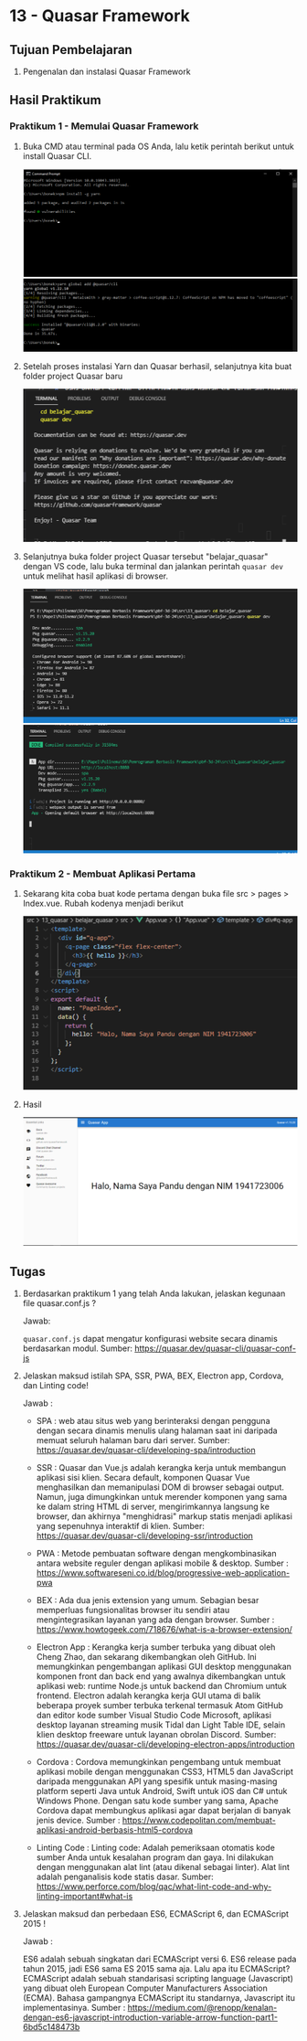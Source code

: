 # 13 - Quasar Framework

## Tujuan Pembelajaran

1. Pengenalan dan instalasi Quasar Framework

## Hasil Praktikum

### Praktikum 1 - Memulai Quasar Framework
1. Buka CMD atau terminal pada OS Anda, lalu ketik perintah berikut untuk install Quasar CLI.

    ![alt text](img/1.png)<br>
    ![alt text](img/2.png)

2. Setelah proses instalasi Yarn dan Quasar berhasil, selanjutnya kita buat folder project Quasar baru

    ![alt text](img/3.png)

3. Selanjutnya buka folder project Quasar tersebut "belajar_quasar" dengan VS code, lalu buka terminal dan jalankan perintah `quasar dev` untuk melihat hasil aplikasi di browser.

    ![alt text](img/4.png)<br>
    ![alt text](img/5.png)

### Praktikum 2 - Membuat Aplikasi Pertama

1. Sekarang kita coba buat kode pertama dengan buka file src > pages > Index.vue. Rubah kodenya menjadi berikut

    ![alt text](img/6.png)

2. Hasil

    ![alt text](img/7.png)


## Tugas
1. Berdasarkan praktikum 1 yang telah Anda lakukan, jelaskan kegunaan file quasar.conf.js ?

    Jawab:

    `quasar.conf.js` dapat mengatur konfigurasi website secara dinamis berdasarkan modul. Sumber: https://quasar.dev/quasar-cli/quasar-conf-js

2. Jelaskan maksud istilah SPA, SSR, PWA, BEX, Electron app, Cordova, dan Linting code!

    Jawab :

    - SPA : web atau situs web yang berinteraksi dengan pengguna dengan secara dinamis menulis ulang halaman saat ini daripada memuat seluruh halaman baru dari server. Sumber: https://quasar.dev/quasar-cli/developing-spa/introduction

    - SSR : Quasar dan Vue.js adalah kerangka kerja untuk membangun aplikasi sisi klien. Secara default, komponen Quasar Vue menghasilkan dan memanipulasi DOM di browser sebagai output. Namun, juga dimungkinkan untuk merender komponen yang sama ke dalam string HTML di server, mengirimkannya langsung ke browser, dan akhirnya "menghidrasi" markup statis menjadi aplikasi yang sepenuhnya interaktif di klien. Sumber: https://quasar.dev/quasar-cli/developing-ssr/introduction

    - PWA : Metode pembuatan software dengan mengkombinasikan antara website reguler dengan aplikasi mobile & desktop. Sumber : https://www.softwareseni.co.id/blog/progressive-web-application-pwa

    - BEX : Ada dua jenis extension yang umum. Sebagian besar memperluas fungsionalitas browser itu sendiri atau mengintegrasikan layanan yang ada dengan browser. Sumber : https://www.howtogeek.com/718676/what-is-a-browser-extension/

    - Electron App : Kerangka kerja sumber terbuka yang dibuat oleh Cheng Zhao, dan sekarang dikembangkan oleh GitHub. Ini memungkinkan pengembangan aplikasi GUI desktop menggunakan komponen front dan back end yang awalnya dikembangkan untuk aplikasi web: runtime Node.js untuk backend dan Chromium untuk frontend. Electron adalah kerangka kerja GUI utama di balik beberapa proyek sumber terbuka terkenal termasuk Atom GitHub dan editor kode sumber Visual Studio Code Microsoft, aplikasi desktop layanan streaming musik Tidal dan Light Table IDE, selain klien desktop freeware untuk layanan obrolan Discord. Sumber: https://quasar.dev/quasar-cli/developing-electron-apps/introduction

    - Cordova : Cordova memungkinkan pengembang untuk membuat aplikasi mobile dengan menggunakan CSS3, HTML5 dan JavaScript daripada menggunakan API yang spesifik untuk masing-masing platform seperti Java untuk Android, Swift untuk iOS dan C# untuk Windows Phone. Dengan satu kode sumber yang sama, Apache Cordova dapat membungkus aplikasi agar dapat berjalan di banyak jenis device. Sumber : https://www.codepolitan.com/membuat-aplikasi-android-berbasis-html5-cordova

    - Linting Code : Linting code: Adalah pemeriksaan otomatis kode sumber Anda untuk kesalahan program dan gaya. Ini dilakukan dengan menggunakan alat lint (atau dikenal sebagai linter). Alat lint adalah penganalisis kode statis dasar. Sumber: https://www.perforce.com/blog/qac/what-lint-code-and-why-linting-important#what-is

3. Jelaskan maksud dan perbedaan ES6, ECMAScript 6, dan ECMAScript 2015 !

    Jawab :

    ES6 adalah sebuah singkatan dari ECMAScript versi 6. ES6 release pada tahun 2015, jadi ES6 sama ES 2015 sama aja. Lalu apa itu ECMAScript? ECMAScript adalah sebuah standarisasi scripting language (Javascript) yang dibuat oleh European Computer Manufacturers Association (ECMA). Bahasa gampangnya ECMAScript itu standarnya, Javascript itu implementasinya. Sumber : https://medium.com/@renopp/kenalan-dengan-es6-javascript-introduction-variable-arrow-function-part1-6bd5c148473b